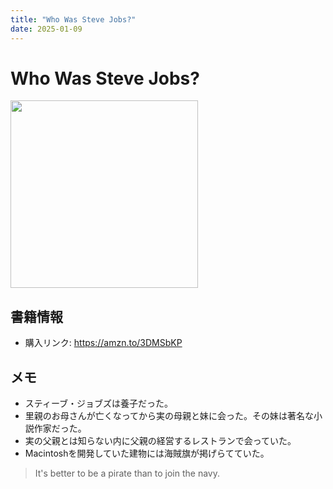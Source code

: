 ```yaml
---
title: "Who Was Steve Jobs?"
date: 2025-01-09
---
```

# Who Was Steve Jobs?
[<img src="https://m.media-amazon.com/images/I/81Yqf+YopAL._SL1500_.jpg" width="300">](https://amzn.to/3DMSbKP)
## 書籍情報
- 購入リンク: <https://amzn.to/3DMSbKP>
## メモ
- スティーブ・ジョブズは養子だった。
- 里親のお母さんが亡くなってから実の母親と妹に会った。その妹は著名な小説作家だった。
- 実の父親とは知らない内に父親の経営するレストランで会っていた。
- Macintoshを開発していた建物には海賊旗が掲げらてていた。
> It's better to be a pirate than to join the navy.